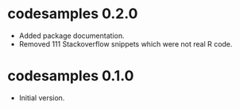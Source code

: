 
# codesamples 0.2.0

* Added package documentation.
* Removed 111 Stackoverflow snippets which were not real R code.


# codesamples 0.1.0

* Initial version.

